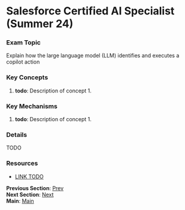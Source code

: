 # Salesforce Certified AI Specialist (Summer 24)

### Exam Topic
Explain how the large language model (LLM) identifies and executes a copilot action

### Key Concepts
1. **todo**: Description of concept 1.

### Key Mechanisms
1. **todo**: Description of concept 1.

### Details

TODO



### Resources
- [LINK TODO](URL)

**Previous Section**: [Prev](./4.1.md)<br />
**Next Section**: [Next](./4.3.md)<br />
**Main**: [Main](../README.md)